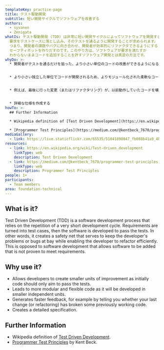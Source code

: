 ```yaml
---
templateKey: practice-page
title: テスト駆動開発
subtitle: 短い開発サイクルでソフトウェアを改善する
authors:
  - syvanen
  - Zenigata
whatIs: テスト駆動開発 (TDD) は非常に短い開発サイクルによってソフトウェアを開発するプロセスです。
  要求をテストケースに落とし込み、そのテストを通るように開発することが求められます。
  つまり、開発者の課題やバグに向き合わせ、開発者が効率的にリファクタできるようにする
  セーフティネットを作りだすのです。このやり方は、ソフトウェアが要求を満たすか
  わからないままコードを追加することを許すソフトウェア開発とは真逆の方法です。
whyDo: >-
  * 開発者がテストを通るだけを狙った、より小さい単位のコードの改善ができるようになる。


  * より小さい独立した単位でコードが開発されるため、よりモジュール化された柔軟なコードにつながる。


  * 例えば、最後に行った変更（またはリファクタリング）が、以前動作していたコードを壊してしまったかどうかを伝えることで、より迅速なフィードバックが得られます。


  * 詳細な仕様を作成する
howTo: >-
  ## Further Information

  * Wikipedia definition of [Test Driven Development](https://en.wikipedia.org/wiki/Test-driven_development).

  * [Programmer Test Principles](https://medium.com/@kentbeck_7670/programmer-test-principles-d01c064d7934) by Kent Beck.
mediaGallery:
  - link: https://live.staticflickr.com/65535/51041898047_fb088b41a9_4k.jpg
resources:
  - link: https://en.wikipedia.org/wiki/Test-driven_development
    linkType: web
    description: Test Driven Development
  - link: https://medium.com/@kentbeck_7670/programmer-test-principles-d01c064d7934
    linkType: web
    description: Programmer Test Principles
people: 1+
participants:
  - Team members
area: foundation-technical
---
```

## What is it?

Test Driven Development (TDD) is a software development process that relies on the repetition of a very short development cycle. Requirements are turned into test cases, then the software is developed to pass the tests. In other words, it creates a safety net that serves to keep the developer's problems or bugs at bay while enabling the developer to refactor efficiently. This is opposed to software development that allows software to be added that is not proven to meet requirements.

## Why use it?

- Allows developers to create smaller units of improvement as initially code should only aim to pass the tests.
- Leads to more modular and flexible code as it will be developed in smaller independent units.
- Generates faster feedback, for example by telling you whether your last change (or refactoring) has broken some previously working code.
- Creates a detailed specification.

## Further Information

- Wikipedia definition of [Test Driven Development](https://en.wikipedia.org/wiki/Test-driven_development).
- [Programmer Test Principles](https://medium.com/@kentbeck_7670/programmer-test-principles-d01c064d7934) by Kent Beck.
